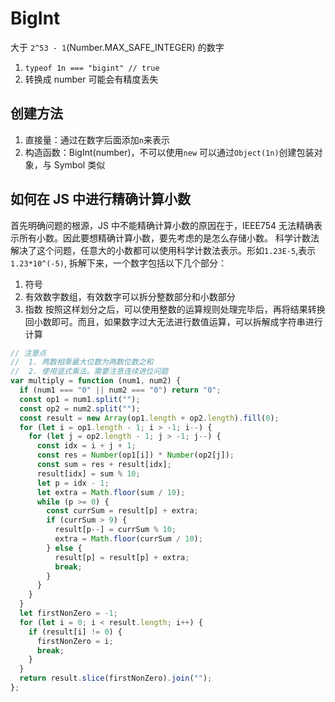 # BigInt

大于 `2^53 - 1`(Number.MAX_SAFE_INTEGER) 的数字

1. `typeof 1n === "bigint" // true`
2. 转换成 number 可能会有精度丢失

## 创建方法

1. 直接量：通过在数字后面添加`n`来表示
2. 构造函数：BigInt(number)，不可以使用`new`
   可以通过`Object(1n)`创建包装对象，与 Symbol 类似

## 如何在 JS 中进行精确计算小数

首先明确问题的根源，JS 中不能精确计算小数的原因在于，IEEE754 无法精确表示所有小数。因此要想精确计算小数，要先考虑的是怎么存储小数。
科学计数法解决了这个问题，任意大的小数都可以使用科学计数法表示。形如`1.23E-5`,表示`1.23*10^(-5)`, 拆解下来，一个数字包括以下几个部分：

1. 符号
2. 有效数字数组，有效数字可以拆分整数部分和小数部分
3. 指数
   按照这样划分之后，可以使用整数的运算规则处理完毕后，再将结果转换回小数即可。而且，如果数字过大无法进行数值运算，可以拆解成字符串进行计算

```js
// 注意点
// 	1. 两数相乘最大位数为两数位数之和
// 	2. 使用竖式乘法。需要注意连续进位问题
var multiply = function (num1, num2) {
  if (num1 === "0" || num2 === "0") return "0";
  const op1 = num1.split("");
  const op2 = num2.split("");
  const result = new Array(op1.length + op2.length).fill(0);
  for (let i = op1.length - 1; i > -1; i--) {
    for (let j = op2.length - 1; j > -1; j--) {
      const idx = i + j + 1;
      const res = Number(op1[i]) * Number(op2[j]);
      const sum = res + result[idx];
      result[idx] = sum % 10;
      let p = idx - 1;
      let extra = Math.floor(sum / 10);
      while (p >= 0) {
        const currSum = result[p] + extra;
        if (currSum > 9) {
          result[p--] = currSum % 10;
          extra = Math.floor(currSum / 10);
        } else {
          result[p] = result[p] + extra;
          break;
        }
      }
    }
  }
  let firstNonZero = -1;
  for (let i = 0; i < result.length; i++) {
    if (result[i] != 0) {
      firstNonZero = i;
      break;
    }
  }
  return result.slice(firstNonZero).join("");
};
```
